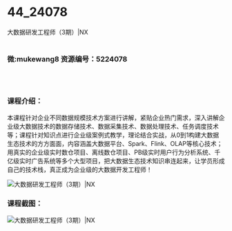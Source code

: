 # 44_24078
大数据研发工程师（3期）|NX
<br/></br>
<h3>微:mukewang8 资源编号：5224078</h3>
<br/></br>
<h3>课程介绍：</h3>
<p>本课程针对企业不同数据规模技术方案进行讲解，紧贴企业热门需求，深入讲解企业级<a title="查看与 大数据 相关的文章" target="_blank">大数据</a>技术的数据存储技术、数据采集技术、数据处理技术、任务调度技术等；课程针对知识点进行企业级案例式教学，理论结合实战，从0到1构建大数据生态技术的方方面面，内容涵盖大数据平台、Spark、Flink、OLAP等核心技术；用真实的企业级实时数仓项目、离线数仓项目、PB级实时用户行为分析系统、千亿级实时广告系统等多个大型项目，把大数据生态技术知识串连起来，让学员形成自己的技术栈，真正成为企业级的大数据开发工程师！</p>
<p><img src="https://www.ko996.com/wp-content/uploads/img/2022/05/1-31-300x146.png" alt="大数据研发工程师（3期）|NX"></p>
<div class="info-desc">
<h3>课程截图：</h3>
<p><img src="https://www.ko996.com/wp-content/uploads/img/2022/05/2-25.png" alt="大数据研发工程师（3期）|NX"></p>


			
</div>
